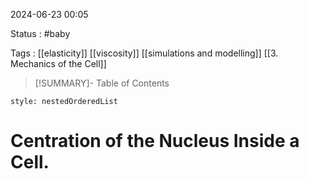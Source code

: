 2024-06-23 00:05

Status : #baby 

Tags : [[elasticity]] [[viscosity]] [[simulations and modelling]] [[3. Mechanics of the Cell]]

>[!SUMMARY]- Table of Contents
```table-of-contents
style: nestedOrderedList
```

# Centration of the Nucleus Inside a Cell.


